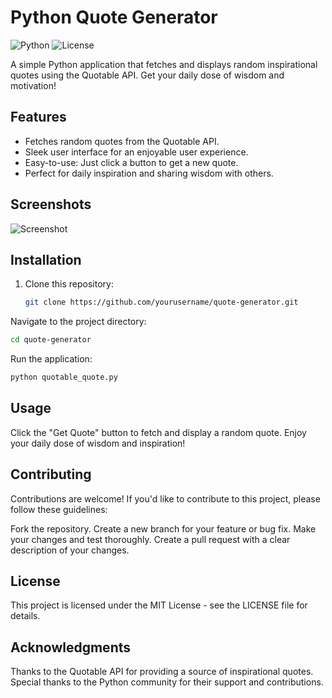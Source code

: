 # Python Quote Generator

![Python](https://img.shields.io/badge/Python-3.7%2B-blue)
![License](https://img.shields.io/badge/License-MIT-green)

A simple Python application that fetches and displays random inspirational quotes using the Quotable API. Get your daily dose of wisdom and motivation!

## Features

- Fetches random quotes from the Quotable API.
- Sleek user interface for an enjoyable user experience.
- Easy-to-use: Just click a button to get a new quote.
- Perfect for daily inspiration and sharing wisdom with others.

## Screenshots

![Screenshot](screenshot.png)

## Installation

1. Clone this repository:

   ```bash
   git clone https://github.com/yourusername/quote-generator.git

Navigate to the project directory:

  ```bash
  cd quote-generator
  ```
Run the application:

  ```bash
python quotable_quote.py
  ```
## Usage
Click the "Get Quote" button to fetch and display a random quote.
Enjoy your daily dose of wisdom and inspiration!
## Contributing
Contributions are welcome! If you'd like to contribute to this project, please follow these guidelines:

Fork the repository.
Create a new branch for your feature or bug fix.
Make your changes and test thoroughly.
Create a pull request with a clear description of your changes.

## License
This project is licensed under the MIT License - see the LICENSE file for details.

## Acknowledgments
Thanks to the Quotable API for providing a source of inspirational quotes.
Special thanks to the Python community for their support and contributions.
